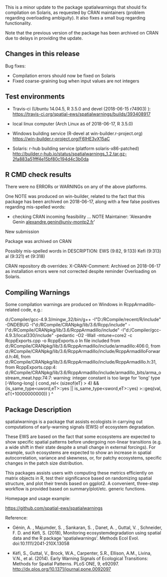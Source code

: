 
This is a minor update to the package spatialwarnings that should fix 
compilation on Solaris, as requested by CRAN maintainers (problem regarding 
overloading ambiguity). It also fixes a small bug regarding functionality. 

Note that the previous version of the package has been archived on CRAN due to 
delays in providing the update.

## Changes in this release

Bug fixes: 
  * Compilation errors should now be fixed on Solaris
  * Fixed coarse-graining bug when input values are not integers
    
## Test environments

 - Travis-ci (Ubuntu 14.04.5, R 3.5.0 and devel (2018-06-15 r74903) ):
   https://travis-ci.org/spatial-ews/spatialwarnings/builds/393408917
   
 - local linux computer (Arch Linux as of 2018-06-17, R 3.5.0)
   
 - Windows building service (R-devel at win-builder.r-project.org)
   https://win-builder.r-project.org/F6IHE3vX15aC
   
 - Solaris: r-hub building service (platform solaris-x86-patched)
   http://builder.r-hub.io/status/spatialwarnings_1.2.tar.gz-2fa883a51fff4e15bf80c194d4c3b0da

## R CMD check results

There were no ERRORs or WARNINGs on any of the above platforms.

One NOTE was produced on win-builder, related to the fact that this package has 
been archived on 2018-06-17, along with a few false positives regarding 
mis-spelled words: 

* checking CRAN incoming feasibility ... NOTE
Maintainer: 'Alexandre Genin <alexandre.genin@univ-montp2.fr>'

New submission

Package was archived on CRAN

Possibly mis-spelled words in DESCRIPTION:
  EWS (9:82, 9:133)
  Kefi (9:313)
  al (9:321)
  et (9:318)

CRAN repository db overrides:
  X-CRAN-Comment: Archived on 2018-06-17 as 
    installation errors were not corrected despite reminder
  Overloading on Solaris.

## Compiling Warnings 

Some compilation warnings are produced on Windows in RcppArmadillo-related 
code, e.g.: 

d:/Compiler/gcc-4.9.3/mingw_32/bin/g++  -I"D:/RCompile/recent/R/include" -DNDEBUG  -I"d:/RCompile/CRANpkg/lib/3.6/Rcpp/include" -I"d:/RCompile/CRANpkg/lib/3.6/RcppArmadillo/include"   -I"d:/Compiler/gcc-4.9.3/local330/include"     -pedantic -O2 -Wall  -mtune=core2 -c RcppExports.cpp -o RcppExports.o
In file included from d:/RCompile/CRANpkg/lib/3.6/RcppArmadillo/include/armadillo:406:0,
                 from d:/RCompile/CRANpkg/lib/3.6/RcppArmadillo/include/RcppArmadilloForward.h:46,
                 from d:/RCompile/CRANpkg/lib/3.6/RcppArmadillo/include/RcppArmadillo.h:31,
                 from RcppExports.cpp:4:
d:/RCompile/CRANpkg/lib/3.6/RcppArmadillo/include/armadillo_bits/arma_ostream_meat.hpp:74:7: warning: integer constant is too large for 'long' type [-Wlong-long]
       ( cond_rel< (sizeof(eT) > 4) && (is_same_type<uword,eT>::yes || is_same_type<sword,eT>::yes) >::geq(val, eT(+10000000000)) )
       ^

## Package Description

spatialwarnings is a package that assists ecologists in carrying out 
computations of early-warning signals (EWS) of ecosystem degradation.

These EWS are based on the fact that some ecosystems are expected to show 
specific spatial patterns before undergoing non-linear transitions (e.g. a wide 
shift in their state despite a small change in external forcings). For example, 
such ecosystems are expected to show an increase in spatial autocorrelation, 
variance and skewness, or, for patchy ecosystems, specific changes in the patch 
size distribution.

This packages assists users with computing these metrics efficiently on matrix 
objects in R, test their significance based on randomizing spatial structure, 
and plot their trends based on ggplot2. A convenient, three-step workflow is 
provided based on summary/plot/etc. generic functions.

Homepage and usage example:

  https://github.com/spatial-ews/spatialwarnings

Reference:
  
  * Génin, A. , Majumder, S. , Sankaran, S. , Danet, A. , Guttal, V. , 
    Schneider, F. D. and Kéfi, S. (2018),
    Monitoring ecosystemdegradation using spatial data and the R package 
    'spatialwarnings'. Methods Ecol Evol. 
    doi:10.1111/2041-210X.13058

  * Kéfi, S., Guttal, V., Brock, W.A., Carpenter, S.R., Ellison, A.M., Livina, 
    V.N., et al. (2014). Early Warning Signals of Ecological Transitions: 
    Methods for Spatial Patterns. PLoS ONE, 9, e92097.
    http://dx.plos.org/10.1371/journal.pone.0092097


